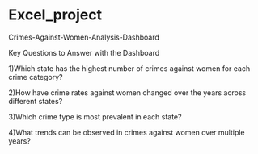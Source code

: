 # Excel_project

Crimes-Against-Women-Analysis-Dashboard

Key Questions to Answer with the Dashboard

1)Which state has the highest number of crimes against women for each crime category?

2)How have crime rates against women changed over the years across different states?

3)Which crime type is most prevalent in each state?

4)What trends can be observed in crimes against women over multiple years?
